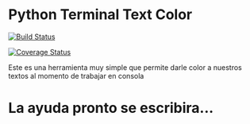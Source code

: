 Python Terminal Text Color
==========================

[![Build Status](https://travis-ci.org/ElMijo/terminal-text-color-py.svg?branch=master)](https://travis-ci.org/ElMijo/terminal-text-color-py)

[![Coverage Status](https://coveralls.io/repos/ElMijo/terminal-text-color-py/badge.png?branch=master)](https://coveralls.io/r/ElMijo/terminal-text-color-py?branch=master)

Este es una herramienta muy simple que permite darle color a nuestros textos al momento de trabajar en consola

# La ayuda pronto se escribira...
